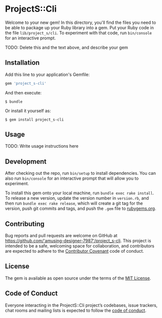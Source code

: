 # ProjectS::Cli

Welcome to your new gem! In this directory, you'll find the files you need to be able to package up your Ruby library into a gem. Put your Ruby code in the file `lib/project_s/cli`. To experiment with that code, run `bin/console` for an interactive prompt.

TODO: Delete this and the text above, and describe your gem

## Installation

Add this line to your application's Gemfile:

```ruby
gem 'project_s-cli'
```

And then execute:

    $ bundle

Or install it yourself as:

    $ gem install project_s-cli

## Usage

TODO: Write usage instructions here

## Development

After checking out the repo, run `bin/setup` to install dependencies. You can also run `bin/console` for an interactive prompt that will allow you to experiment.

To install this gem onto your local machine, run `bundle exec rake install`. To release a new version, update the version number in `version.rb`, and then run `bundle exec rake release`, which will create a git tag for the version, push git commits and tags, and push the `.gem` file to [rubygems.org](https://rubygems.org).

## Contributing

Bug reports and pull requests are welcome on GitHub at https://github.com/'amusing-designer-7987'/project_s-cli. This project is intended to be a safe, welcoming space for collaboration, and contributors are expected to adhere to the [Contributor Covenant](http://contributor-covenant.org) code of conduct.

## License

The gem is available as open source under the terms of the [MIT License](https://opensource.org/licenses/MIT).

## Code of Conduct

Everyone interacting in the ProjectS::Cli project’s codebases, issue trackers, chat rooms and mailing lists is expected to follow the [code of conduct](https://github.com/'amusing-designer-7987'/project_s-cli/blob/master/CODE_OF_CONDUCT.md).
